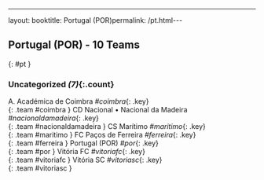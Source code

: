 ---
layout: booktitle: Portugal (POR)permalink: /pt.html---

## Portugal (POR) - 10 Teams
{: #pt }









### Uncategorized _(7)_{:.count}

A. Académica de Coimbra   _#coimbra_{: .key} <br>
{: .team #coimbra }
CD Nacional • Nacional da Madeira   _#nacionaldamadeira_{: .key} <br>
{: .team #nacionaldamadeira }
CS Marítimo   _#maritimo_{: .key} <br>
{: .team #maritimo }
FC Paços de Ferreira   _#ferreira_{: .key} <br>
{: .team #ferreira }
Portugal  (POR)  _#por_{: .key} <br>
{: .team #por }
Vitória FC   _#vitoriafc_{: .key} <br>
{: .team #vitoriafc }
Vitória SC   _#vitoriasc_{: .key} <br>
{: .team #vitoriasc }


 
